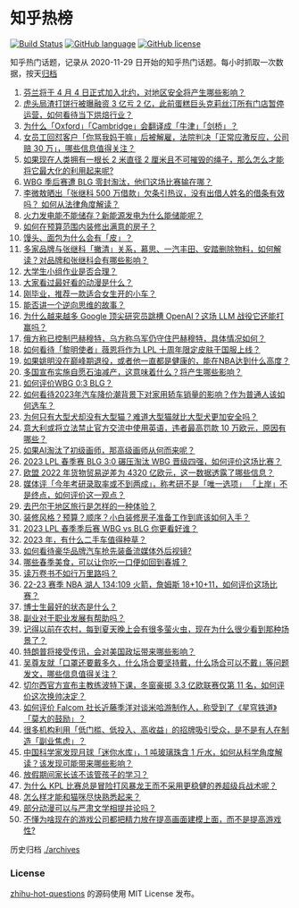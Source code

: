 # 知乎热榜
[![Build Status](https://github.com/ToWeLong/zhihu-hot-questions/workflows/CI/badge.svg)](https://github.com/ToWeLong/zhihu-hot-questions/actions)
[![GitHub language](https://img.shields.io/badge/language-golang-orange.svg)](https://golang.org/)
[![GitHub license](https://img.shields.io/github/license/ToWeLong/zhihu-hot-questions)](https://github.com/ToWeLong/zhihu-hot-questions/blob/main/LICENSE)

知乎热门话题，记录从 2020-11-29 日开始的知乎热门话题。每小时抓取一次数据，按天[归档](./archives)

<!-- BEGIN -->

1. [芬兰将于 4 月 4 日正式加入北约，对地区安全将产生哪些影响？](https://www.zhihu.com/question/593516356)
1. [虎头局渣打饼行被曝融资 3 亿亏 2 亿，此前蛋糕巨头克莉丝汀所有门店暂停运营，如何看待当下烘焙行业？](https://www.zhihu.com/question/592994231)
1. [为什么「Oxford」「Cambridge」会翻译成「牛津」「剑桥」？](https://www.zhihu.com/question/20974910)
1. [女员工回怼客户「你骂我妈干嘛」后被解雇，法院判决「正常应激反应，公司赔 30 万」，哪些信息值得关注？](https://www.zhihu.com/question/593449730)
1. [如果现在人类拥有一根长 2 米直径 2 厘米且不可摧毁的绳子，那么怎么才能将它最大化的利用起来呢?](https://www.zhihu.com/question/593447075)
1. [WBG 季后赛遭 BLG 零封淘汰，他们这场比赛输在哪？](https://www.zhihu.com/question/593514613)
1. [李微敖晒出「张继科 500 万借款」欠条引热议，没有出借人姓名的借条有效吗？ 如何从法律角度解读？](https://www.zhihu.com/question/593501624)
1. [火力发电能不能储存？新能源发电为什么能储能呢？](https://www.zhihu.com/question/591547146)
1. [如何在预算范围内装修出满意的房子？](https://www.zhihu.com/question/593491162)
1. [馒头、面包为什么会有「皮」？](https://www.zhihu.com/question/20285657)
1. [多家品牌与张继科「撇清」关系，慕思、一汽丰田、安踏删除物料，如何解读？对品牌和张继科会有哪些影响？](https://www.zhihu.com/question/593487215)
1. [大学生小组作业是否合理？](https://www.zhihu.com/question/593472090)
1. [大家看过最好看的动漫是什么？](https://www.zhihu.com/question/593494410)
1. [刚毕业，推荐一款适合女生开的小车？](https://www.zhihu.com/question/593054478)
1. [能否讲一个逆向思维的故事？](https://www.zhihu.com/question/588983145)
1. [为什么越来越多 Google 顶尖研究员跳槽  OpenAI？这场 LLM 战役它还能打赢吗？](https://www.zhihu.com/question/592975340)
1. [俄方称已控制巴赫穆特，乌方称乌军仍守住巴赫穆特，具体情况如何？](https://www.zhihu.com/question/593487165)
1. [如何看待「黎明使者」薇恩将作为 LPL 十周年限定皮肤于国服上线？](https://www.zhihu.com/question/593474149)
1. [如果姚明没在巅峰期退役，或者他一直都是健康的，能在NBA达到什么高度？](https://www.zhihu.com/question/592920177)
1. [多国宣布实施自愿石油减产，这意味着什么？将产生哪些影响？](https://www.zhihu.com/question/593395082)
1. [如何评价WBG 0:3 BLG？](https://www.zhihu.com/question/593513560)
1. [如何看待2023年汽车降价潮背景下对家用轿车销量的影响？作为普通人该如何选车？](https://www.zhihu.com/question/593517079)
1. [为何只有大型犬却没有大型猫？难道大型猫就比大型犬更加安全吗？](https://www.zhihu.com/question/483717874)
1. [意大利或将立法禁止官方交流中使用英语，违者最高罚款 10 万欧元，原因有哪些？](https://www.zhihu.com/question/593352240)
1. [如果AI淘汰了初级画师，那高级画师从何而来呢？](https://www.zhihu.com/question/593406646)
1. [2023 LPL 春季赛 BLG 3:0 碾压淘汰 WBG 晋级四强，如何评价这场比赛？](https://www.zhihu.com/question/593493349)
1. [欧盟 2022 年货物贸易逆差为 4320 亿欧元，这一数据透露了哪些信息？](https://www.zhihu.com/question/593228152)
1. [媒体评「今年考研录取率或不到两成」，称考研不是「唯一选项」 「上岸」不是终点，如何评价这一观点？](https://www.zhihu.com/question/593443503)
1. [去巴尔干地区旅行是怎样的一种体验？](https://www.zhihu.com/question/62420171)
1. [装修风格？预算？顺序？小白装修房子准备工作到底该如何入手？](https://www.zhihu.com/question/593491660)
1. [2023 LPL 春季季后赛 WBG vs BLG 你更看好谁？](https://www.zhihu.com/question/593324547)
1. [2023 年，有什么二手车值得种草？](https://www.zhihu.com/question/481468861)
1. [如何看待豪华品牌汽车抢先装备流媒体外后视镜?](https://www.zhihu.com/question/586357483)
1. [哪些春季美食，可以让你吃一口便如回到春城？](https://www.zhihu.com/question/523835218)
1. [读万卷书不如行万里路吗？](https://www.zhihu.com/question/593367165)
1. [22-23 赛季 NBA 湖人 134:109 火箭，詹姆斯 18+10+11，如何评价这场比赛？](https://www.zhihu.com/question/593432073)
1. [博士生最好的状态是什么？](https://www.zhihu.com/question/447412618)
1. [副业对于职业发展有帮助吗？](https://www.zhihu.com/question/592108988)
1. [记得以前在农村，每到夏天晚上会有很多萤火虫，现在为什么很少看到那种场景了？](https://www.zhihu.com/question/592197823)
1. [特朗普将接受传讯，会对美国政坛带来哪些影响？](https://www.zhihu.com/question/593447544)
1. [吴尊友就「口罩还要戴多久，什么场合要坚持戴，什么场合可以不戴」等问题发文，哪些信息值得关注？](https://www.zhihu.com/question/593442491)
1. [切尔西官方宣布主教练波特下课，冬窗豪掷 3.3 亿欧联赛仅第 11 名，如何评价这次换帅决定？](https://www.zhihu.com/question/593435391)
1. [如何评价 Falcom 社长近藤季洋对谈米哈游制作人，称受到了《星穹铁道》「莫大的鼓励」？](https://www.zhihu.com/question/593499925)
1. [很多机构利用「低门槛、低投入、高收益」的招牌吸引受众，是不是有人在制造「副业焦虑」？](https://www.zhihu.com/question/592999108)
1. [中国科学家发现月球「迷你水库」，1 吨玻璃珠含 1 斤水，如何从科学角度解读？该发现可能带来哪些影响？](https://www.zhihu.com/question/593552686)
1. [放假期间家长该不该管孩子的学习？](https://www.zhihu.com/question/413119148)
1. [为什么 KPL 比赛总是冒险打风暴龙王而不采用更稳健的养超级兵战术呢？](https://www.zhihu.com/question/593048038)
1. [怎么样才能和猫咪尽快熟悉起来？](https://www.zhihu.com/question/329971174)
1. [部分动漫可以与严肃文学相提并论吗？](https://www.zhihu.com/question/593335510)
1. [不懂为啥现在的游戏公司都把精力放在提高画面建模上面，而不是提高游戏性?](https://www.zhihu.com/question/585892816)

<!-- END -->

历史归档 [./archives](./archives)


### License
[zhihu-hot-questions](https://github.com/towelong/zhihu-hot-questions) 的源码使用 MIT License 发布。
